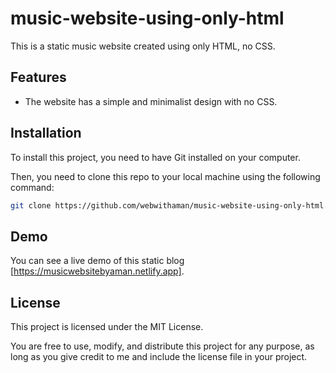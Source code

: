 # music-website-using-only-html

This is a static music website created using only HTML, no CSS.

## Features

- The website has a simple and minimalist design with no CSS.

## Installation

To install this project, you need to have Git installed on your computer.

Then, you need to clone this repo to your local machine using the following command:

```bash
git clone https://github.com/webwithaman/music-website-using-only-html.git
```

## Demo

You can see a live demo of this static blog [https://musicwebsitebyaman.netlify.app].

## License

This project is licensed under the MIT License.

You are free to use, modify, and distribute this project for any purpose, as long as you give credit to me and include the license file in your project.

